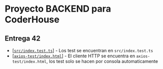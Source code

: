 # Proyecto BACKEND para CoderHouse

##  Entrega 42
* \[[`src/index.test.ts`][1]] - Los test se encuentran en `src/index.test.ts`
* \[[`axios-test/index.html`][2]] - El cliente HTTP se encuentra en  `axios-test/index.html`, los test solo se hacen por consola automaticamente

[1]: ./src/index.test.ts
[2]: ./axios-test/index.html